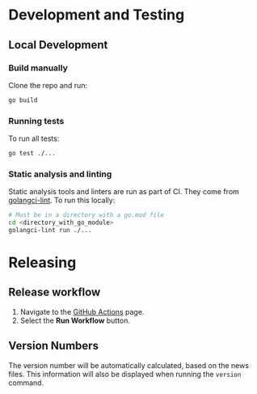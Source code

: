 <!--
Copyright (C) 2025 Arm Limited or its affiliates and Contributors. All rights reserved.
SPDX-License-Identifier: Apache-2.0
-->

# Development and Testing

## Local Development

### Build manually

Clone the repo and run:

```sh
go build
```

### Running tests

To run all tests:

```bash
go test ./...
```

### Static analysis and linting

Static analysis tools and linters are run as part of CI.
They come from [golangci-lint](https://golangci-lint.run/). To run this locally:

```bash
# Must be in a directory with a go.mod file
cd <directory_with_go_module>
golangci-lint run ./...
```

# Releasing

## Release workflow

1. Navigate to the [GitHub Actions](https://github.com/ArmDeveloperEcosystem/kubearchinspect/actions/workflows/release.yml) page.
2. Select the **Run Workflow** button.

## Version Numbers

The version number will be automatically calculated, based on the news files. This information will also be displayed when running the `version` command.
